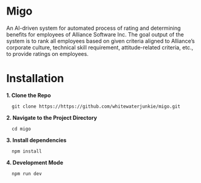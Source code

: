 # Migo
An AI-driven system for automated process of rating and determining benefits for employees of Alliance Software Inc. The goal output of the system is to rank all employees based on given criteria aligned to Alliance’s corporate culture, technical skill requirement, attitude-related criteria, etc., to provide ratings on employees.

# Installation

**1. Clone the Repo**
  ```
    git clone https://https://github.com/whitewaterjunkie/migo.git
  ```
**2. Navigate to the Project Directory**
  ```
    cd migo
  ```
**3. Install dependencies**
  ```
    npm install
  ```
**4. Development Mode**
  ```
    npm run dev
  ```
